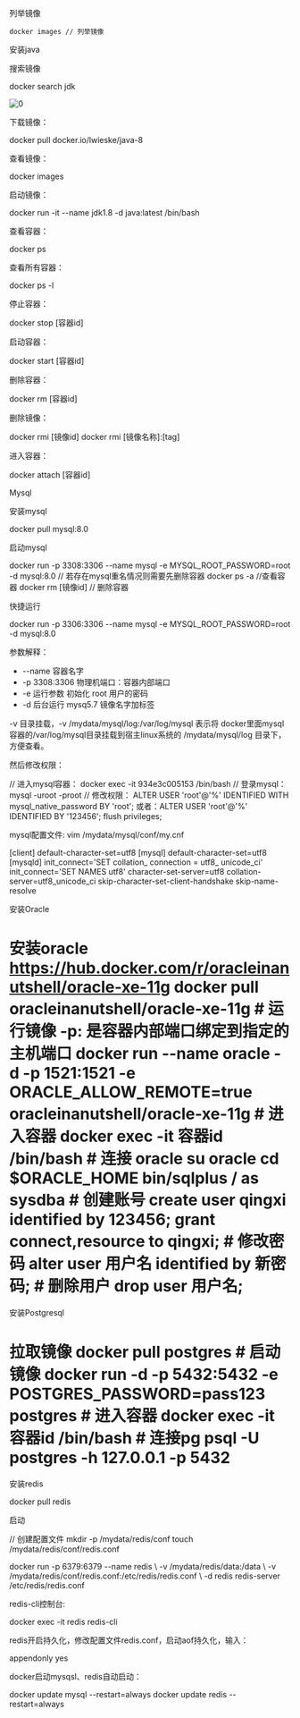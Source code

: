 列举镜像

```
docker images // 列举镜像
```

安装java

搜索镜像

docker search jdk

![0](https://note.youdao.com/yws/res/38/884AF489363F47AAA8B87F707EB14C16)

下载镜像：

docker pull docker.io/lwieske/java-8

查看镜像：

docker images

启动镜像：

docker run -it --name jdk1.8 -d java:latest /bin/bash

查看容器：

docker ps

查看所有容器：

docker ps -l

停止容器：

docker stop [容器id]

启动容器：

docker start [容器id]

删除容器：

docker rm [容器id]

删除镜像：

docker rmi [镜像id] docker rmi [镜像名称]:[tag]

进入容器：

docker attach [容器id]

Mysql

安装mysql

docker pull mysql:8.0

启动mysql

docker run -p 3308:3306 --name mysql -e MYSQL_ROOT_PASSWORD=root -d mysql:8.0 // 若存在mysql重名情况则需要先删除容器 docker ps -a //查看容器 docker rm [镜像id] // 删除容器

快捷运行

docker run -p 3306:3306 --name mysql -e MYSQL_ROOT_PASSWORD=root -d mysql:8.0

参数解释：

-   --name 容器名字
-   -p 3308:3306 物理机端口：容器内部端口
-   -e 运行参数 初始化 root 用户的密码
-   -d 后台运行 mysq5.7 镜像名字加标签

-v 目录挂载，-v /mydata/mysql/log:/var/log/mysql 表示将 docker里面mysql容器的/var/log/mysql目录挂载到宿主linux系统的 /mydata/mysql/log 目录下，方便查看。

然后修改权限：

// 进入mysql容器： docker exec -it 934e3c005153 /bin/bash // 登录mysql： mysql -uroot -proot // 修改权限： ALTER USER 'root'@'%' IDENTIFIED WITH mysql_native_password BY 'root'; 或者：ALTER USER 'root'@'%' IDENTIFIED BY '123456'; flush privileges;

mysql配置文件: vim /mydata/mysql/conf/my.cnf

[client] default-character-set=utf8 [mysql] default-character-set=utf8 [mysqld] init_connect='SET collation_ connection = utf8_ unicode_ci' init_connect='SET NAMES utf8' character-set-server=utf8 collation-server=utf8_unicode_ci skip-character-set-client-handshake skip-name-resolve

安装Oracle

# 安装oracle https://hub.docker.com/r/oracleinanutshell/oracle-xe-11g docker pull oracleinanutshell/oracle-xe-11g # 运行镜像 -p: 是容器内部端口绑定到指定的主机端口 docker run --name oracle -d -p 1521:1521 -e ORACLE_ALLOW_REMOTE=true oracleinanutshell/oracle-xe-11g # 进入容器 docker exec -it 容器id /bin/bash # 连接 oracle su oracle cd $ORACLE_HOME bin/sqlplus / as sysdba # 创建账号 create user qingxi identified by 123456; grant connect,resource to qingxi; # 修改密码 alter user 用户名 identified by 新密码; # 删除用户 drop user 用户名;

安装Postgresql

# 拉取镜像 docker pull postgres # 启动镜像 docker run -d -p 5432:5432 -e POSTGRES_PASSWORD=pass123 postgres # 进入容器 docker exec -it 容器id /bin/bash # 连接pg psql -U postgres -h 127.0.0.1 -p 5432

安装redis

docker pull redis

启动

// 创建配置文件 mkdir -p /mydata/redis/conf touch /mydata/redis/conf/redis.conf

docker run -p 6379:6379 --name redis \ -v /mydata/redis/data:/data \ -v /mydata/redis/conf/redis.conf:/etc/redis/redis.conf \ -d redis redis-server /etc/redis/redis.conf

redis-cli控制台:

docker exec -it redis redis-cli

redis开启持久化，修改配置文件redis.conf，启动aof持久化，输入：

appendonly yes

docker启动mysqsl、redis自动启动：

docker update mysql --restart=always docker update redis --restart=always